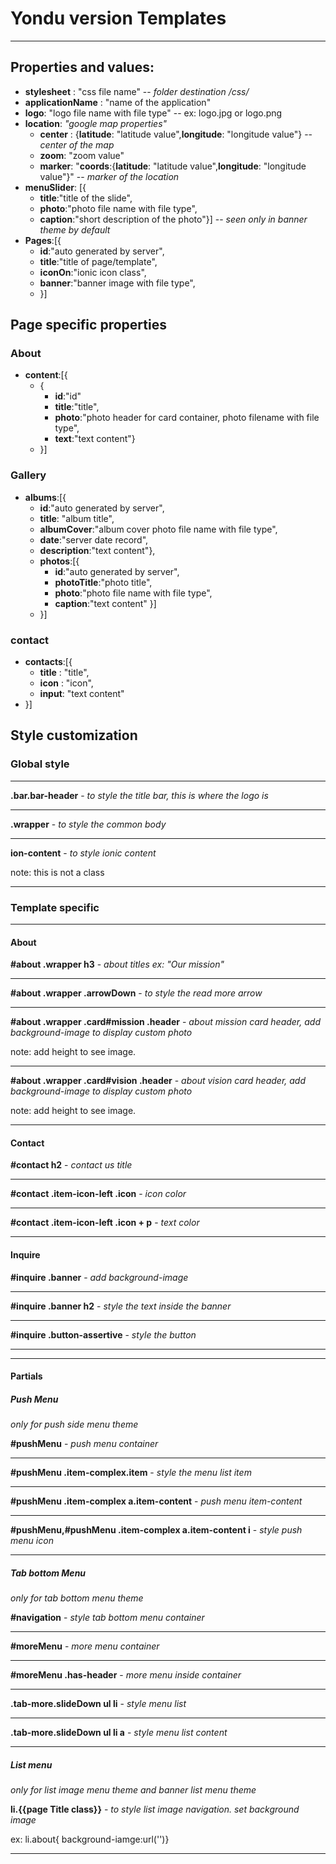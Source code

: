 # Yondu version Templates
------------------------------
## Properties and values:

  - **stylesheet** : "css file name" -- *folder destination /css/*
  - **applicationName** : "name of the application"
  - **logo**: "logo file name with file type"  -- ex: logo.jpg or logo.png
  - **location**: *"google map properties"*
    -   **center** : {**latitude**: "latitude value",**longitude**: "longitude value"} -- *center of the map*
    -   **zoom**: "zoom value"
    -   **marker**: "**coords**:{**latitude**: "latitude value",**longitude**: "longitude value"}" -- *marker of the location*
  - **menuSlider**: [{
    -   **title**:"title of the slide", 
    -   **photo**:"photo file name with file type", 
    -   **caption**:"short description of the photo"}] -- *seen only in banner theme by default*
  - **Pages**:[{
    - **id**:"auto generated by server",
    - **title**:"title of page/template",
    - **iconOn**:"ionic icon class",
    - **banner**:"banner image with file type",
    - }]

## Page specific properties ##

### About
  - **content**:[{
    -   {
        - **id**:"id"
        - **title**:"title",
        - **photo**:"photo header for card container, photo filename with file type",
        - **text**:"text content"}
    - }]

### Gallery

- **albums**:[{
    - **id**:"auto generated by server",
    - **title**: "album title",
    - **albumCover**:"album cover photo file name with file type",
    - **date**:"server date record",
    - **description**:"text content"},
    - **photos**:[{
        - **id**:"auto generated by server",
        - **photoTitle**:"photo title",
        - **photo**:"photo file name with file type",
        - **caption**:"text content" }]
    - }]
    
### contact

- **contacts**:[{
    - **title** : "title",
    - **icon** : "icon",
    - **input**: "text content"
- }]

## Style customization

### Global style
---
 **.bar.bar-header** - *to style the title bar, this is where the logo is*
 --- ---
 **.wrapper** - *to style the common body*
 --- ---
 **ion-content** - *to style ionic content*

 note: this is not a class
 --- --- 

### Template specific
--- 
#### About
 **#about .wrapper h3** - *about titles ex: "Our mission"*
 --- --- 
 **#about .wrapper .arrowDown** - *to style the read more arrow*
 --- --- 
 **#about .wrapper .card#mission .header**  - *about mission card header, add background-image to display custom photo*
 
 note: add height to see image.
 --- --- 
 **#about .wrapper .card#vision .header** - *about vision card header, add background-image to display custom photo*
 
 note: add height to see image.
 --- --- 
#### Contact
 **#contact h2** - *contact us title*
 --- ---
 **#contact .item-icon-left .icon** - *icon color*
 --- --- 
 **#contact .item-icon-left .icon + p** - *text color*
 --- --- 
#### Inquire
 **#inquire .banner** - *add background-image*
 --- ---
 **#inquire .banner h2** - *style the text inside the banner*
 --- --- 
 **#inquire .button-assertive** - *style the button*
 --- --- 
 ***
#### Partials

##### Push Menu
*only for push side menu theme*

 **#pushMenu** - *push menu container*
 --- ---
 **#pushMenu .item-complex.item** - *style the menu list item*
 --- ---
 **#pushMenu .item-complex a.item-content** - *push menu item-content*
 --- --- 
 **#pushMenu,#pushMenu .item-complex a.item-content i** - *style push menu icon*
 --- --- 
##### Tab bottom Menu
*only for tab bottom menu theme*

 **#navigation** - *style tab bottom menu container*
 --- ---
 **#moreMenu** - *more menu container*
 --- ---
 **#moreMenu .has-header** - *more menu inside container*
 --- ---
 **.tab-more.slideDown ul li** - *style menu list*
 --- ---
 **.tab-more.slideDown ul li a** - *style menu list content*
 --- ---

##### List menu
*only for list image menu theme and banner list menu theme*

**li.{{page Title class}}** - *to style list image navigation. set background image*

ex: li.about{ background-iamge:url('')}
--- ---
